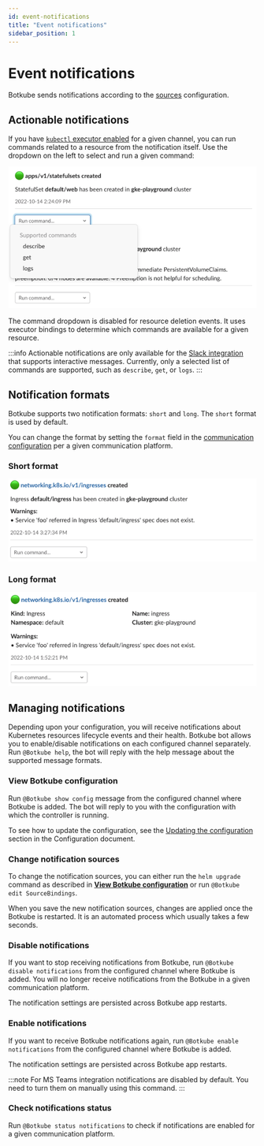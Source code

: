 ```yaml
---
id: event-notifications
title: "Event notifications"
sidebar_position: 1
---
```


# Event notifications

Botkube sends notifications according to the [sources](../configuration/source.md) configuration.

## Actionable notifications

If you have [`kubectl` executor enabled](docs/configuration/executor/kubectl.md) for a given channel, you can run commands related to a resource from the notification itself. Use the dropdown on the left to select and run a given command:

![Actionable notifications](./assets/actionable-notifications.png)

The command dropdown is disabled for resource deletion events. It uses executor bindings to determine which commands are available for a given resource.

:::info
Actionable notifications are only available for the [Slack integration](../installation/slack/index.md) that supports interactive messages. Currently, only a selected list of commands are supported, such as `describe`, `get`, or `logs`.
:::

## Notification formats

Botkube supports two notification formats: `short` and `long`. The `short` format is used by default.

You can change the format by setting the `format` field in the [communication configuration](../configuration/communication/index.md) per a given communication platform.

### Short format

![Short notification](./assets/short-notification.png)

### Long format

![Long notification](./assets/long-notification.png)

## Managing notifications

Depending upon your configuration, you will receive notifications about Kubernetes resources lifecycle events and their health.
Botkube bot allows you to enable/disable notifications on each configured channel separately. Run `@Botkube help`, the bot will reply with the help message about the supported message formats.

### View Botkube configuration

Run `@Botkube show config` message from the configured channel where Botkube is added. The bot will reply to you with the configuration with which the controller is running.

To see how to update the configuration, see the [Updating the configuration](../configuration/index.md#updating-the-configuration) section in the Configuration document.

### Change notification sources

To change the notification sources, you can either run the `helm upgrade` command as described in [**View Botkube configuration**](#view-botkube-configuration) or run `@Botkube edit SourceBindings`.

When you save the new notification sources, changes are applied once the Botkube is restarted. It is an automated process which usually takes a few seconds.

### Disable notifications

If you want to stop receiving notifications from Botkube, run `@Botkube disable notifications` from the configured channel where Botkube is added. You will no longer receive notifications from the Botkube in a given communication platform.

The notification settings are persisted across Botkube app restarts.

### Enable notifications

If you want to receive Botkube notifications again, run `@Botkube enable notifications` from the configured channel where Botkube is added.

The notification settings are persisted across Botkube app restarts.

:::note
For MS Teams integration notifications are disabled by default. You need to turn them on manually using this command.
:::

### Check notifications status

Run `@Botkube status notifications` to check if notifications are enabled for a given communication platform.
